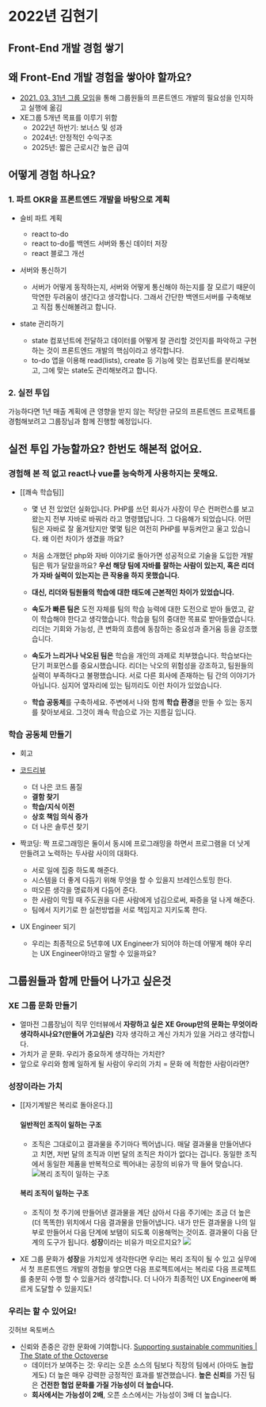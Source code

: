 # 2022년 김현기 

## Front-End 개발 경험 쌓기

## 왜 Front-End 개발 경험을 쌓아야 할까요?
- [2021. 03. 31년 그룹 모임](https://www.notion.so/2021-03-31-017fff7d8027481fbaa50b8a2758d9a2)을 통해 그룹원들의 프론트엔드 개발의 필요성을 인지하고 실행에 옮김
- XE그룹 5개년 목표를 이루기 위함
	- 2022년 하반기: 보너스 및 성과
	- 2024년: 안정적인 수익구조
	- 2025년: 짧은 근로시간 높은 급여

## 어떻게 경험 하나요?
### 1. 파트 OKR을 프론트엔드 개발을 바탕으로 계획
-  슬비 파트 계획
   - react to-do
   - react to-do를 백엔드 서버와 통신 데이터 저장
   - react 블로그 개선

- 서버와 통신하기
  - 서버가 어떻게 동작하는지, 서버와 어떻게 통신해야 하는지를 잘 모르기 때문이 막연한 두려움이 생긴다고 생각합니다. 그래서 간단한 백엔드서버를 구축해보고 직접 통신해볼려고 합니다.
		
- state 관리하기
	- state 컴포넌트에 전달하고 데이터를 어떻게 잘 관리할 것인지를 파악하고 구현하는 것이 프론트엔드 개발의 핵심이라고 생각합니다.
	- to-do 앱을 이용해 read(lists), create 등 기능에 맞는 컴포넌트를 분리해보고, 그에 맞는 state도 관리해보려고 합니다.

### 2. 실전 투입
 가능하다면 1년 매출 계획에 큰 영향을 받지 않는 적당한 규모의 프론트엔드 프로젝트를 경험해보려고 그룹장님과 함께 진행할 예정입니다.

## 실전 투입 가능할까요? 한번도 해본적 없어요.
### 경험해 본 적 없고 react나 vue를 능숙하게 사용하지는 못해요.
- [[쾌속 학습팀]]
	- 몇 년 전 있었던 실화입니다. PHP를 쓰던 회사가 사장이 무슨 컨퍼런스를 보고 왔는지 전부 자바로 바꿔라 라고 명령했답니다. 그 다음해가 되었습니다. 어떤 팀은 자바로 잘 옮겨탔지만 몇몇 팀은 여전히 PHP를 부둥켜안고 울고 있습니다. 왜 이런 차이가 생겼을 까요?

	- 처음 소개했던 php와 자바 이야기로 돌아가면 성공적으로 기술을 도입한 개발팀은 뭐가 달랐을까요? **우선 해당 팀에 자바를 잘하는 사람이 있는지, 혹은 리더가 자바 실력이 있는지는 큰 작용을 하지 못했습니다.**

	- **대신, 리더와 팀원들의 학습에 대한 태도에 근본적인 차이가 있었습니다.**

	- **속도가 빠른 팀은** 도전 자체를 팀의 학습 능력에 대한 도전으로 받아 들였고, 같이 학습해야 한다고 생각했습니다. 학습을 팀의 중대한 목표로 받아들였습니다. 리더는 기회와 가능성, 큰 변화의 흐름에 동참하는 중요성과 즐거움 등을 강조했습니다. 

	- **속도가 느리거나 낙오된 팀은** 학습을 개인의 과제로 치부했습니다. 학습보다는 단기 퍼포먼스를 중요시했습니다. 리더는 낙오의 위험성을 강조하고, 팀원들의 실력이 부족하다고 불평했습니다. 서로 다른 회사에 존재하는 팀 간의 이야기가 아닙니다. 심지어 옆자리에 있는 팀끼리도 이런 차이가 있었습니다. 

	- **학습 공동체**를 구축하세요. 주변에서 나와 함께 **학습 환경**을 만들 수 있는 동지를 찾아보세요. 그것이 쾌속 학습으로 가는 지름길 입니다.


### 학습 공동체 만들기
 - 회고
 - [코드리뷰](https://en.wikipedia.org/wiki/Code_review)
	- 더 나은 코드 품질
	- **결함 찾기**
	- **학습/지식 이전**
	- **상호 책임 의식 증가**
	- 더 나은 솔루션 찾기
-  짝코딩: 짝 프로그래밍은 둘이서 동시에 프로그래밍을 하면서 프로그램을 더 낫게 만들려고 노력하는 두사람 사이의 대화다.
	- 서로 일에 집중 하도록 해준다.
	- 시스템을 더 좋게 다듬기 위해 무엇을 할 수 있을지 브레인스토밍 한다.
	- 떠오른 생각을 명료하게 다듬어 준다.
	- 한 사람이 막힐 때 주도권을 다른 사람에게 넘김으로써, 짜증을 덜 나게 해준다.
	- 팀에서 지키기로 한 실천방법을 서로 책임지고 지키도록 한다.

- UX Engineer 되기
	- 우리는 최종적으로 5년후에 UX Engineer가 되어야 하는데 어떻게 해야 우리는 UX Engineer야!라고 말할 수 있을까요?
## 그룹원들과 함께 만들어 나가고 싶은것
### XE 그룹 문화 만들기
- 얼마전 그룹장님이 직무 인터뷰에서 **자랑하고 싶은 XE Group만의 문화는 무엇이라 생각하시나요?(만들어 가고싶은)** 각자 생각하고 계신 가치가 있을 거라고 생각합니다.
- 가치가 곧 문화. 우리가 중요하게 생각하는 가치란? 
- 앞으로 우리와 함께 일하게 될 사람이 우리의 가치 = 문화 에 적합한 사람이라면?

### 성장이라는 가치
- [[자기계발은 복리로 돌아온다.]]
	 #### 일반적인 조직이 일하는 구조 
  	- 조직은 그대로이고 결과물을 주기마다 찍어냅니다. 매달 결과물을 만들어낸다고 치면, 저번 달의 조직과 이번 달의 조직은 차이가 없다는 겁니다. 동일한 조직에서 동일한 제품을 반복적으로 찍어내는 공장의 비유가 딱 들어 맞습니다.
![복리 조직이 일하는 구조](./1.png)


	#### 복리 조직이 일하는 구조
  	- 조직이 첫 주기에 만들어낸 결과물을 계단 삼아서 다음 주기에는 조금 더 높은(더 똑똑한) 위치에서 다음 결과물을 만들어냅니다. 내가 만든 결과물을 나의 일부로
		만들어서 다음 단계에 보탬이 되도록 이용해먹는 것이죠. 결과물이 다음 단계의 도구가 됩니다. **성장**이라는 비유가 떠오르지요?
![](./2.png)

- XE 그룹 문화가 **성장**을 가치있게 생각한다면 우리는 복리 조직이 될 수 있고 실무에서 첫 프론트엔드 개발의 경험을 쌓으면 다음 프로젝트에서는 복리로 다음 프로젝트를 충분히 수행 할 수 있을거라 생각합니다. 더 나아가 최종적인 UX Engineer에 빠르게 도달할 수 있을지도!

### 우리는 할 수 있어요!
깃허브 옥토버스
- 신뢰와 존중은 강한 문화에 기여합니다. [Supporting sustainable communities | The State of the Octoverse](https://octoverse.github.com/sustainable-communities/#trust-and-respect)
	- 데이터가 보여주는 것: 우리는 오픈 소스의 팀보다 직장의 팀에서 (아마도 놀랍게도) 더 높은 매우 강력한 긍정적인 효과를 발견했습니다. **높은 신뢰**를 가진 팀은 **건전한 협업 문화를 가질 가능성이 더 높습니다.** 
	- **회사에서는 가능성이 2배**, 오픈 소스에서는 가능성이 3배 더 높습니다. 
